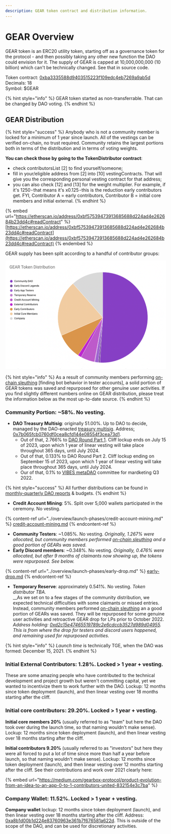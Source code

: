 ```yaml
---
description: GEAR token contract and distribution information.
---
```


# GEAR Overview

GEAR token is an ERC20 utility token, starting off as a governance token for the protocol - and then possibly taking any other new function the DAO could envision for it. The supply of GEAR is capped at 10,000,000,000 (10 billion) which can't be technically changed. See that in source code.

Token contract: [0xba3335588d9403515223f109edc4eb7269a9ab5d](https://etherscan.io/token/0xba3335588d9403515223f109edc4eb7269a9ab5d)\
Decimals: 18\
Symbol: $GEAR

{% hint style="info" %}
GEAR token started as non-transferrable. That can be changed by DAO voting.
{% endhint %}

## GEAR Distribution

{% hint style="success" %}
Anybody who is not a community member is locked for a minimum of 1 year since launch. All of the vestings can be verified on-chain, no trust required. Community retains the largest portions both in terms of the distribution and in terms of voting weights.

**You can check those by going to the TokenDistributor contract**:

* check contributorsList \[2] to find yourself/someone;
* fill in your/eligible address from \[2] into \[10] vestingContracts. That will give you the corresponding personal vesting contract for that address;
* you can also check \[12] and \[13] for the weight multiplier. For example, if it's 1250 - that means it's x0.125 - this is the reduction early contributors get. FYI, Contributor A = early contributors, Contributor B = initial core members and initial external.
{% endhint %}

{% embed url="https://etherscan.io/address/0xbf57539473913685688d224ad4e262684b23dd4c#readContract" %}
[https://etherscan.io/address/0xbf57539473913685688d224ad4e262684b23dd4c#readContract](https://etherscan.io/address/0xbf57539473913685688d224ad4e262684b23dd4c#readContract)
{% endembed %}

GEAR supply has been split according to a handful of contributor groups:

![Early community maintain majority of voting power. See governance page. Or the early article.](<../.gitbook/assets/Screen Shot 2021-12-10 at 18.26.31.png>)

{% hint style="info" %}
As a result of community members performing [on-chain sleuthing](https://gov.gearbox.fi/t/botting-findings/88/148) \[finding bot behavior in tester accounts], a solid portion of GEAR tokens was saved and repurposed for other genuine user activities. If you find slightly different numbers online on GEAR distribution, please treat the information below as the most up-to-date source.
{% endhint %}

### Community Portion: \~58%. No vesting.

* **DAO Treasury Multisig**: originally 51.00%. Up to DAO to decide, managed by the DAO-enacted [treasury multisig](../governance/setup/multisigs.md#financial-treasury-multisig-or-5-9). Address[: 0x7b065fcb0760df0cea8cfd144e08554f3cea73d1](https://etherscan.io/address/0x7b065fcb0760df0cea8cfd144e08554f3cea73d1).
  * Out of that, 2.766% to [DAO Round Part 1](https://gov.gearbox.fi/t/gip-10-strategic-dao-funding-proposal-part-1/1315/17). Cliff lockup ends on July 15 of 2023, upon which 1 year of linear vesting will take place throughout 365 days, until July 2024.
  * Out of that, 0.133% to DAO Round Part 2. Cliff lockup ending on September 15 of 2023, upon which 1 year of linear vesting will take place throughout 365 days, until July 2024.
  * Our of that, 0.1% to [VIBES metaDAO](https://gov.gearbox.fi/t/gip-13-vibes-internal-metadao-focusing-on-onboarding-marketing/1387) committee for mardketing Q3 2022.

{% hint style="success" %}
All further distributions can be found in [monthly-quarterly DAO reports](https://gearboxprotocol.notion.site/Monthly-Reports-6849871a9bae44dfb903531c0a997e8f) & budgets.
{% endhint %}

* **Credit Account Mining**: 5%. Split over 5,000 wallets participated in the ceremony. No vesting.

{% content-ref url="../overview/launch-phases/credit-account-mining.md" %}
[credit-account-mining.md](../overview/launch-phases/credit-account-mining.md)
{% endcontent-ref %}

* **Community Testers**: \~1.085%. No vesting. _Originally, 1.267% were allocated, but community members performed_ [_on-chain sleuthing_](https://gov.gearbox.fi/t/botting-findings/88/148) _and a good portion of GEARs was saved._
* **Early Discord members**: \~0.348%. No vesting. _Originally, 0.476% were allocated, but after 9 months of claimants now showing up, the tokens were repurposed. See below._

{% content-ref url="../overview/launch-phases/early-drop.md" %}
[early-drop.md](../overview/launch-phases/early-drop.md)
{% endcontent-ref %}

* **Temporary Reserve**: approximately 0.541%. No vesting. _Token distributor TBA._ \
  __As we set on to a few stages of the community distribution, we expected technical difficulties with some claimants or missed entries. Instead, community members performed [on-chain sleuthing](https://gov.gearbox.fi/t/botting-findings/88/148) an a good portion of GEARs was saved. They will be repurposed for some genuine user activities and retroactive GEAR drop for LPs prior to October 2022. _Address holding:_ [_0xd2c15e47465519789c2e6cdccb3527d989d04955_](https://etherscan.io/address/0xd2c15e47465519789c2e6cdccb3527d989d04955)_. This is from where the drop for testers and discord users happened, and remaining used for repurposed activities._

{% hint style="info" %}
_Launch time_ is technically TGE, when the DAO was formed: December 15, 2021.
{% endhint %}

### Initial External Contributors: 1.28%. Locked > 1 year + vesting.

These are some amazing people who have contributed to the technical development and project growth but weren't committing capital, yet we wanted to incentivize them to work further with the DAO. Lockup: 12 months since token deployment (launch), and then linear vesting over 18 months starting after the cliff.&#x20;

### Initial сore contributors: 29.20%. Locked > 1 year + vesting.

**Initial core members 20%** (usually referred to as "team" but here the DAO took over during the launch time, so that naming wouldn't make sense). Lockup: 12 months since token deployment (launch), and then linear vesting over 18 months starting after the cliff.&#x20;

**Initial contributors 9.20%** (usually referred to as "investors" but here they were all forced to put a lot of time since more than half a year before launch, so that naming wouldn't make sense). Lockup: 12 months since token deployment (launch), and then linear vesting over 12 months starting after the cliff. See their contributions and work over 2021 clearly here:

{% embed url="https://medium.com/gearbox-protocol/product-evolution-from-an-idea-to-an-app-0-to-1-contributors-united-832154e3c7ba" %}

### Company Wallet: 11.52%. Locked > 1 year + vesting.

**Company wallet** lockup: 12 months since token deployment (launch), and then linear vesting over 18 months starting after the cliff. Address: [0xa8b1d00b1d224e83760963e361b7f676581a622d](https://etherscan.io/address/0xa8b1d00b1d224e83760963e361b7f676581a622d). This is outside of the scope of the DAO, and can be used for discretionary activities.
